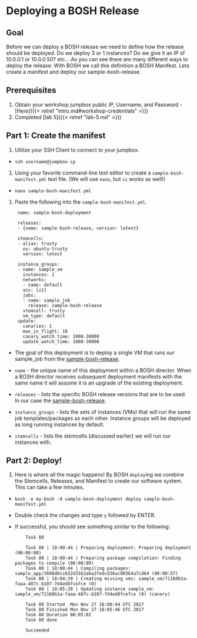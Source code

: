 # Deploying a BOSH Release

## Goal

Before we can deploy a BOSH release we need to define how the release should be deployed. Do we deploy 3 or 1 instances? Do we give it an IP of 10.0.0.1 or 10.0.0.50? etc...
As you can see there are many different ways to deploy the release. With BOSH we call this definition a BOSH Manifest. Lets create a manifest and deploy our sample-bosh-release.

## Prerequisites

1. Obtain your workshop jumpbox public IP, Username, and Password - [Here]({{< relref "intro.md#workshop-credentials" >}})
1. Completed [lab 5]({{< relref "lab-5.md" >}})

## Part 1: Create the manifest

1. Utilize your SSH Client to connect to your jumpbox.

  - `ssh username@jumpbox-ip`

1. Using your favorite command-line text editor to create a `sample-bosh-manifest.yml` text file. (We will use `nano`, but `vi` works as well!)

  - `nano sample-bosh-manifest.yml`

1. Paste the following into the `sample-bosh-manifest.yml`.

        name: sample-bosh-deployment

        releases:
        - {name: sample-bosh-release, version: latest}

        stemcells:
        - alias: trusty
          os: ubuntu-trusty
          version: latest

        instance_groups:
        - name: sample_vm
          instances: 1
          networks:
          - name: default
          azs: [z1]
          jobs:
          - name: sample_job
            release: sample-bosh-release
          stemcell: trusty
          vm_type: default
        update:
          canaries: 1
          max_in_flight: 10
          canary_watch_time: 1000-30000
          update_watch_time: 1000-30000

  - The goal of this deployment is to deploy a single VM that runs our sample_job from the [sample-bosh-release](https://github.com/Oskoss/bosh-release).

  - `name` - the unique name of this deployment within a BOSH director. When a BOSH director receives subsequent deployment manifests with the same name it will assume it is an upgrade of the existing deployment.

  - `releases` - lists the specific BOSH release versions that are to be used. In our case the [sample-bosh-release](https://github.com/Oskoss/bosh-release).

  - `instance_groups` - lists the sets of instances (VMs) that will run the same job templates/packages as each other. Instance groups will be deployed as long running instances by default.

  - `stemcells` - lists the stemcells (discussed earlier) we will run our instances with.

## Part 2: Deploy!

1. Here is where all the magic happens! By BOSH `deploy`ing we combine the Stemcells, Releases, and Manifest to create our software system. This can take a few minutes.

  - `bosh -e my-bosh -d sample-bosh-deployment deploy sample-bosh-manifest.yml`

  - Double check the changes and type `y` followed by ENTER.

  - If successful, you should see something similar to the following:

            Task 80

            Task 80 | 18:00:44 | Preparing deployment: Preparing deployment (00:00:00)
            Task 80 | 18:00:44 | Preparing package compilation: Finding packages to compile (00:00:00)
            Task 80 | 18:00:44 | Compiling packages: sample_app/3698d0cc632d3162a6a2fedcd36ac00364a7cd64 (00:00:57)
            Task 80 | 18:04:39 | Creating missing vms: sample_vm/71160b1a-faaa-487c-b107-7d4ed8fce7ce (0)
            Task 80 | 18:05:28 | Updating instance sample_vm: sample_vm/71160b1a-faaa-487c-b107-7d4ed8fce7ce (0) (canary)

            Task 80 Started  Mon Nov 27 18:00:44 UTC 2017
            Task 80 Finished Mon Nov 27 18:05:46 UTC 2017
            Task 80 Duration 00:05:02
            Task 80 done

            Succeeded
